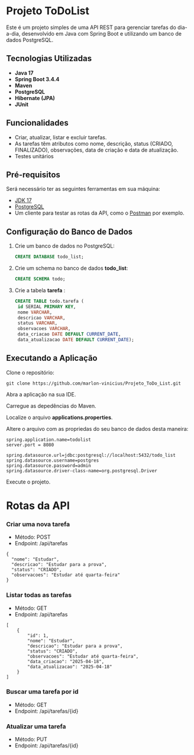 # Projeto ToDoList

Este é um projeto simples de uma API REST para gerenciar tarefas do dia-a-dia, desenvolvido em Java com Spring Boot e utilizando um banco de dados PostgreSQL.

## Tecnologias Utilizadas

- **Java 17**
- **Spring Boot 3.4.4**
- **Maven**
- **PostgreSQL**
- **Hibernate (JPA)**
- **JUnit**

## Funcionalidades

- Criar, atualizar, listar e excluir tarefas.
- As tarefas têm atributos como nome, descrição, status (CRIADO, FINALIZADO), observações, data de criação e data de atualização.
- Testes unitários

## Pré-requisitos

Será necessário ter as seguintes ferramentas em sua máquina:

- [JDK 17](https://www.oracle.com/java/technologies/javase-jdk17-downloads.html)
- [PostgreSQL](https://www.postgresql.org/download/)
- Um cliente para testar as rotas da API, como o [Postman](https://www.postman.com/downloads/) por exemplo.
  
## Configuração do Banco de Dados

1. Crie um banco de dados no PostgreSQL:
   ```sql
   CREATE DATABASE todo_list;

2. Crie um schema no banco de dados **todo_list**:
   ```sql
   CREATE SCHEMA todo;

3. Crie a tabela **tarefa** :
   ```sql
   CREATE TABLE todo.tarefa (
    id SERIAL PRIMARY KEY,
    nome VARCHAR,
    descricao VARCHAR,
    status VARCHAR,
    observacoes VARCHAR,
    data_criacao DATE DEFAULT CURRENT_DATE,
    data_atualizacao DATE DEFAULT CURRENT_DATE);

## Executando a Aplicação

Clone o repositório:

```
git clone https://github.com/marlon-vinicius/Projeto_ToDo_List.git
```

Abra a aplicação na sua IDE.

Carregue as depedências do Maven.

Localize o arquivo **applications.properties**.

Altere o arquivo com as propriedas do seu banco de dados desta maneira:

```
spring.application.name=todolist
server.port = 8080

spring.datasource.url=jdbc:postgresql://localhost:5432/todo_list
spring.datasource.username=postgres
spring.datasource.password=admin
spring.datasource.driver-class-name=org.postgresql.Driver
```

Execute o projeto.

# Rotas da API

### Criar uma nova tarefa
- Método: POST
- Endpoint: /api/tarefas

```
{
  "nome": "Estudar",
  "descricao": "Estudar para a prova",
  "status": "CRIADO",
  "observacoes": "Estudar até quarta-feira"
}
```

### Listar todas as tarefas
- Método: GET
- Endpoint: /api/tarefas

```
[
    {
        "id": 1,
        "nome": "Estudar",
        "descricao": "Estudar para a prova",
        "status": "CRIADO",
        "observacoes": "Estudar até quarta-feira",
        "data_criacao": "2025-04-18",
        "data_atualizacao": "2025-04-18"
    }
]
```

### Buscar uma tarefa por id
- Método: GET
- Endpoint: /api/tarefas/{id}

### Atualizar uma tarefa
- Método: PUT
- Endpoint: /api/tarefas/{id}
